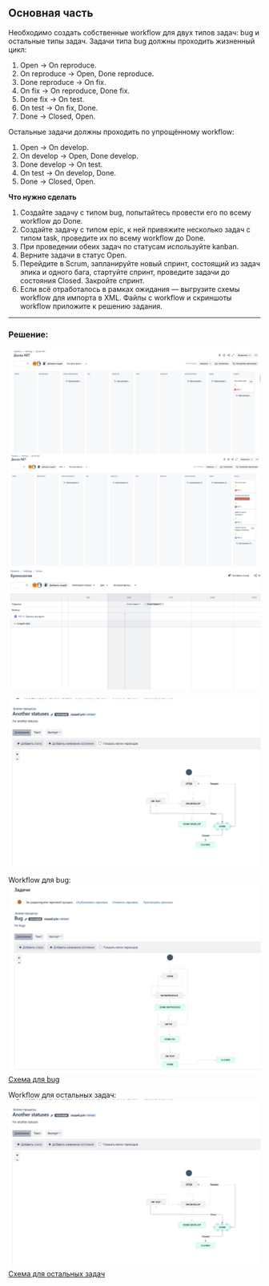 ## Основная часть

Необходимо создать собственные workflow для двух типов задач: bug и остальные типы задач. Задачи типа bug должны проходить жизненный цикл:

1. Open -> On reproduce.
2. On reproduce -> Open, Done reproduce.
3. Done reproduce -> On fix.
4. On fix -> On reproduce, Done fix.
5. Done fix -> On test.
6. On test -> On fix, Done.
7. Done -> Closed, Open.

Остальные задачи должны проходить по упрощённому workflow:

1. Open -> On develop.
2. On develop -> Open, Done develop.
3. Done develop -> On test.
4. On test -> On develop, Done.
5. Done -> Closed, Open.

**Что нужно сделать**

1. Создайте задачу с типом bug, попытайтесь провести его по всему workflow до Done. 
1. Создайте задачу с типом epic, к ней привяжите несколько задач с типом task, проведите их по всему workflow до Done. 
1. При проведении обеих задач по статусам используйте kanban. 
1. Верните задачи в статус Open.
1. Перейдите в Scrum, запланируйте новый спринт, состоящий из задач эпика и одного бага, стартуйте спринт, проведите задачи до состояния Closed. Закройте спринт.
2. Если всё отработалось в рамках ожидания — выгрузите схемы workflow для импорта в XML. Файлы с workflow и скриншоты workflow приложите к решению задания.

---

### Решение:

![Task1](/09-ci-01-intro/task1_1.jpg "Задание 1")
![Task1](/09-ci-01-intro/task1_2.jpg "Задание 1")
![Task1](/09-ci-01-intro/task1_3.jpg "Задание 1")

![Task1](/09-ci-01-intro/task1_5.jpg "Задание 1")

Workflow для bug:
![Task1](/09-ci-01-intro/task1_4.jpg "Задание 1")
[Схема для bug](/09-ci-01-intro/Bug.xml)

Workflow для остальных задач:
![Task1](/09-ci-01-intro/task1_5.jpg "Задание 1")
[Схема для остальных задач](/09-ci-01-intro/Another%20statuses.xml)